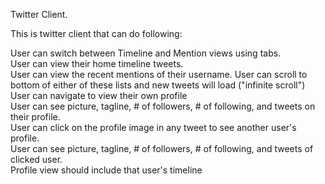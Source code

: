 Twitter Client.

This is twitter client that can do following: 

User can switch between Timeline and Mention views using tabs.<br>
User can view their home timeline tweets.<br>
User can view the recent mentions of their username.
User can scroll to bottom of either of these lists and new tweets will load ("infinite scroll")<br>
User can navigate to view their own profile<br>
User can see picture, tagline, # of followers, # of following, and tweets on their profile.<br>
User can click on the profile image in any tweet to see another user's profile.<br>
User can see picture, tagline, # of followers, # of following, and tweets of clicked user.<br>
Profile view should include that user's timeline<br>
